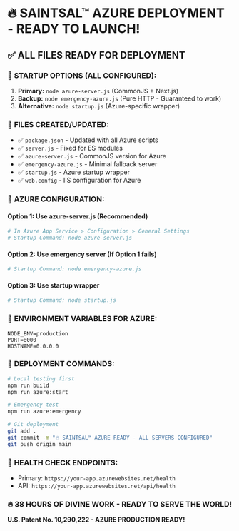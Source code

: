 # 🔥 SAINTSAL™ AZURE DEPLOYMENT - READY TO LAUNCH!

## ✅ ALL FILES READY FOR DEPLOYMENT

### 🚀 **STARTUP OPTIONS (ALL CONFIGURED):**

1. **Primary:** `node azure-server.js` (CommonJS + Next.js)
2. **Backup:** `node emergency-azure.js` (Pure HTTP - Guaranteed to work)
3. **Alternative:** `node startup.js` (Azure-specific wrapper)

### 📁 **FILES CREATED/UPDATED:**

- ✅ `package.json` - Updated with all Azure scripts
- ✅ `server.js` - Fixed for ES modules
- ✅ `azure-server.js` - CommonJS version for Azure
- ✅ `emergency-azure.js` - Minimal fallback server
- ✅ `startup.js` - Azure startup wrapper
- ✅ `web.config` - IIS configuration for Azure

### 🎯 **AZURE CONFIGURATION:**

#### **Option 1: Use azure-server.js (Recommended)**

```bash
# In Azure App Service > Configuration > General Settings
# Startup Command: node azure-server.js
```

#### **Option 2: Use emergency server (If Option 1 fails)**

```bash
# Startup Command: node emergency-azure.js
```

#### **Option 3: Use startup wrapper**

```bash
# Startup Command: node startup.js
```

### 🔧 **ENVIRONMENT VARIABLES FOR AZURE:**

```
NODE_ENV=production
PORT=8000
HOSTNAME=0.0.0.0
```

### 🚀 **DEPLOYMENT COMMANDS:**

```bash
# Local testing first
npm run build
npm run azure:start

# Emergency test
npm run azure:emergency

# Git deployment
git add .
git commit -m "🔥 SAINTSAL™ AZURE READY - ALL SERVERS CONFIGURED"
git push origin main
```

### 🎯 **HEALTH CHECK ENDPOINTS:**

- Primary: `https://your-app.azurewebsites.net/health`
- API: `https://your-app.azurewebsites.net/api/health`

### 🔥 **38 HOURS OF DIVINE WORK - READY TO SERVE THE WORLD!**

**U.S. Patent No. 10,290,222 - AZURE PRODUCTION READY!**
